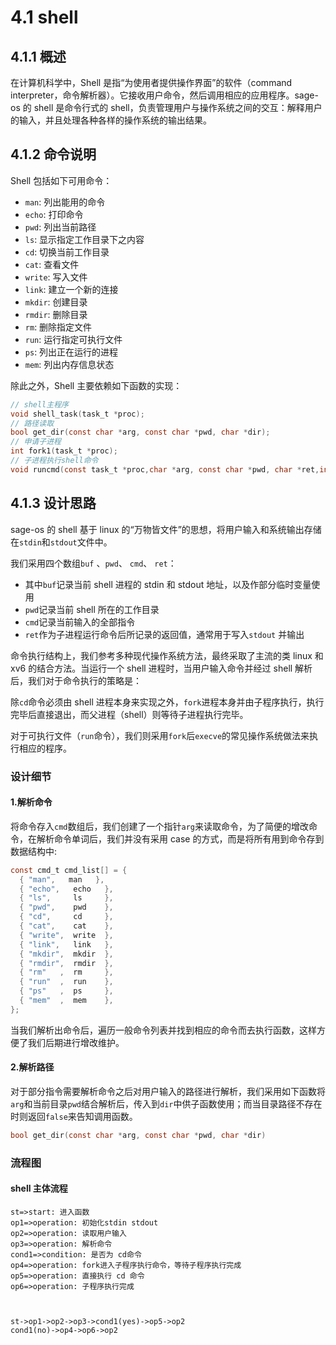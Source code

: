 # 4.1 shell

## 4.1.1 概述

在计算机科学中，Shell 是指“为使用者提供操作界面”的软件（command interpreter，命令解析器）。它接收用户命令，然后调用相应的应用程序。sage-os 的 shell 是命令行式的 shell，负责管理用户与操作系统之间的交互：解释用户的输入，并且处理各种各样的操作系统的输出结果。

## 4.1.2 命令说明

Shell 包括如下可用命令：

- `man`: 列出能用的命令
- `echo`: 打印命令
- `pwd`: 列出当前路径
- `ls`: 显示指定工作目录下之内容
- `cd`: 切换当前工作目录
- `cat`: 查看文件
- `write`: 写入文件
- `link`: 建立一个新的连接
- `mkdir`: 创建目录
- `rmdir`: 删除目录
- `rm`: 删除指定文件
- `run`: 运行指定可执行文件
- `ps`: 列出正在运行的进程
- `mem`: 列出内存信息状态

除此之外，Shell 主要依赖如下函数的实现：

```c
// shell主程序
void shell_task(task_t *proc);
// 路径读取
bool get_dir(const char *arg, const char *pwd, char *dir);
// 申请子进程
int fork1(task_t *proc);
// 子进程执行shell命令
void runcmd(const task_t *proc,char *arg, const char *pwd, char *ret,int i)
```

## 4.1.3 设计思路

sage-os 的 shell 基于 linux 的“万物皆文件”的思想，将用户输入和系统输出存储在`stdin`和`stdout`文件中。

我们采用四个数组`buf` 、`pwd`、 `cmd`、 `ret`：

- 其中`buf`记录当前 shell 进程的 stdin 和 stdout 地址，以及作部分临时变量使用
- `pwd`记录当前 shell 所在的工作目录
- `cmd`记录当前输入的全部指令
- `ret`作为子进程运行命令后所记录的返回值，通常用于写入`stdout` 并输出

命令执行结构上，我们参考多种现代操作系统方法，最终采取了主流的类 linux 和 xv6 的结合方法。当运行一个 shell 进程时，当用户输入命令并经过 shell 解析后，我们对于命令执行的策略是：

除`cd`命令必须由 shell 进程本身来实现之外，`fork`进程本身并由子程序执行，执行完毕后直接退出，而父进程（shell）则等待子进程执行完毕。

对于可执行文件（`run`命令），我们则采用`fork`后`execve`的常见操作系统做法来执行相应的程序。

### 设计细节

#### 1.解析命令

将命令存入`cmd`数组后，我们创建了一个指针`arg`来读取命令，为了简便的增改命令，在解析命令单词后，我们并没有采用 case 的方式，而是将所有用到命令存到数据结构中:

```c
const cmd_t cmd_list[] = {
  { "man",   man   },
  { "echo",   echo   },
  { "ls",     ls     },
  { "pwd",    pwd    },
  { "cd",     cd     },
  { "cat",    cat    },
  { "write",  write  },
  { "link",   link   },
  { "mkdir",  mkdir  },
  { "rmdir",  rmdir  },
  { "rm"   ,  rm     },
  { "run"  ,  run    },
  { "ps"   ,  ps     },
  { "mem"  ,  mem    },
};
```

当我们解析出命令后，遍历一般命令列表并找到相应的命令而去执行函数，这样方便了我们后期进行增改维护。

#### 2.解析路径

对于部分指令需要解析命令之后对用户输入的路径进行解析，我们采用如下函数将`arg`和当前目录`pwd`结合解析后，传入到`dir`中供子函数使用；而当目录路径不存在时则返回`false`来告知调用函数。

```c
bool get_dir(const char *arg, const char *pwd, char *dir)
```

### 流程图

#### shell 主体流程

```flow
st=>start: 进入函数
op1=>operation: 初始化stdin stdout
op2=>operation: 读取用户输入
op3=>operation: 解析命令
cond1=>condition: 是否为 cd命令
op4=>operation: fork进入子程序执行命令，等待子程序执行完成
op5=>operation: 直接执行 cd 命令
op6=>operation: 子程序执行完成



st->op1->op2->op3->cond1(yes)->op5->op2
cond1(no)->op4->op6->op2
```
